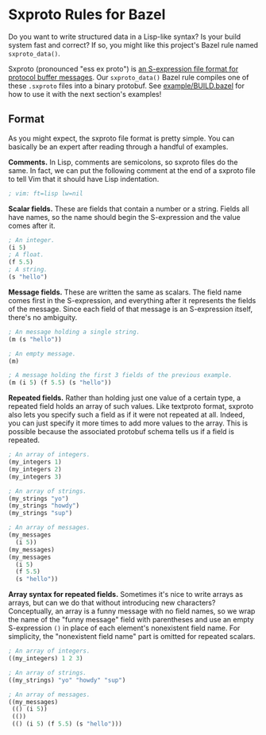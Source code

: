 # Sxproto Rules for Bazel

Do you want to write structured data in a Lisp-like syntax?
Is your build system fast and correct?
If so, you might like this project's Bazel rule named `sxproto_data()`.

Sxproto (pronounced "ess ex proto") is [an S-expression file format for protocol buffer messages](https://grencez.dev/2022/sxproto-20220122/).
Our `sxproto_data()` Bazel rule compiles one of these `.sxproto` files into a binary protobuf.
See [example/BUILD.bazel](example/BUILD.bazel) for how to use it with the next section's examples!

## Format

As you might expect, the sxproto file format is pretty simple.
You can basically be an expert after reading through a handful of examples.

**Comments.**
In Lisp, comments are semicolons, so sxproto files do the same.
In fact, we can put the following comment at the end of a sxproto file to tell Vim that it should have Lisp indentation.
```lisp
; vim: ft=lisp lw=nil
```

**Scalar fields.**
These are fields that contain a number or a string.
Fields all have names, so the name should begin the S-expression and the value comes after it.
```lisp
; An integer.
(i 5)
; A float.
(f 5.5)
; A string.
(s "hello")
```

**Message fields.**
These are written the same as scalars.
The field name comes first in the S-expression, and everything after it represents the fields of the message.
Since each field of that message is an S-expression itself, there's no ambiguity.
```lisp
; An message holding a single string.
(m (s "hello"))

; An empty message.
(m)

; A message holding the first 3 fields of the previous example.
(m (i 5) (f 5.5) (s "hello"))
```

**Repeated fields.**
Rather than holding just one value of a certain type, a repeated field holds an array of such values.
Like textproto format, sxproto also lets you specify such a field as if it were not repeated at all.
Indeed, you can just specify it more times to add more values to the array.
This is possible because the associated protobuf schema tells us if a field is repeated.
```lisp
; An array of integers.
(my_integers 1)
(my_integers 2)
(my_integers 3)

; An array of strings.
(my_strings "yo")
(my_strings "howdy")
(my_strings "sup")

; An array of messages.
(my_messages
  (i 5))
(my_messages)
(my_messages
  (i 5)
  (f 5.5)
  (s "hello"))
```

**Array syntax for repeated fields.**
Sometimes it's nice to write arrays as arrays, but can we do that without introducing new characters?
Conceptually, an array is a funny message with no field names, so we wrap the name of the "funny message" field with parentheses and use an empty S-expression `()` in place of each element's nonexistent field name.
For simplicity, the "nonexistent field name" part is omitted for repeated scalars.
```lisp
; An array of integers.
((my_integers) 1 2 3)

; An array of strings.
((my_strings) "yo" "howdy" "sup")

; An array of messages.
((my_messages)
 (() (i 5))
 (())
 (() (i 5) (f 5.5) (s "hello")))
```
